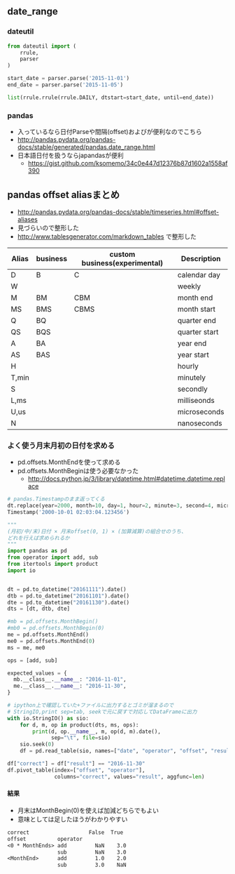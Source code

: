 ## date_range
### dateutil
```py3:datetime_range.py
from dateutil import (
    rrule,
    parser
)

start_date = parser.parse('2015-11-01')
end_date = parser.parse('2015-11-05')

list(rrule.rrule(rrule.DAILY, dtstart=start_date, until=end_date))
```

### pandas
- 入っているなら日付Parseや間隔(offset)およびが便利なのでこちら
- http://pandas.pydata.org/pandas-docs/stable/generated/pandas.date_range.html
- 日本語日付を扱うならjapandasが便利
    - https://gist.github.com/ksomemo/34c0e447d12376b87d1602a1558af390

## pandas offset aliasまとめ
- http://pandas.pydata.org/pandas-docs/stable/timeseries.html#offset-aliases
- 見づらいので整形した
- http://www.tablesgenerator.com/markdown_tables で整形した

| Alias | business | custom business(experimental) | Description   |
|-------|----------|-------------------------------|---------------|
| D     | B        | C                             | calendar day  |
| W     |          |                               | weekly        |
| M     | BM       | CBM                           | month end     |
| MS    | BMS      | CBMS                          | month start   |
| Q     | BQ       |                               | quarter end   |
| QS    | BQS      |                               | quarter start |
| A     | BA       |                               | year end      |
| AS    | BAS      |                               | year start    |
| H     |          |                               | hourly        |
| T,min |          |                               | minutely      |
| S     |          |                               | secondly      |
| L,ms  |          |                               | milliseonds   |
| U,us  |          |                               | microseconds  |
| N     |          |                               | nanoseconds   |

### よく使う月末月初の日付を求める
- pd.offsets.MonthEndを使って求める
- pd.offsets.MonthBeginは使う必要なかった
    - http://docs.python.jp/3/library/datetime.html#datetime.datetime.replace

```datetime_replace.py
# pandas.Timestampのまま返ってくる
dt.replace(year=2000, month=10, day=1, hour=2, minute=3, second=4, microsecond=123456)
Timestamp('2000-10-01 02:03:04.123456')
```

```pandas_offsets.py
"""
(月初/中/末)日付 × 月末offset(0, 1) × (加算減算)の組合せのうち、
どれを行えば求められるか
"""
import pandas as pd
from operator import add, sub
from itertools import product
import io


dt = pd.to_datetime("20161111").date()
dtb = pd.to_datetime("20161101").date()
dte = pd.to_datetime("20161130").date()
dts = [dt, dtb, dte]

#mb = pd.offsets.MonthBegin()
#mb0 = pd.offsets.MonthBegin(0)
me = pd.offsets.MonthEnd()
me0 = pd.offsets.MonthEnd(0)
ms = me, me0

ops = [add, sub]

expected_values = {
  mb.__class__.__name__: "2016-11-01",
  me.__class__.__name__: "2016-11-30",
}

# ipython上で確認していた+ファイルに出力するとゴミが溜まるので
# StringIO,print sep=tab, seekで元に戻すで対応してDataFrameに出力
with io.StringIO() as sio:
    for d, m, op in product(dts, ms, ops):
        print(d, op.__name__, m, op(d, m).date(),
              sep="\t", file=sio)
    sio.seek(0)
    df = pd.read_table(sio, names=["date", "operator", "offset", "result"])

df["correct"] = df["result"] == "2016-11-30"
df.pivot_table(index=["offset", "operator"],
               columns="correct", values="result", aggfunc=len)
```

#### 結果
- 月末はMonthBegin(0)を使えば加減どちらでもよい
- 意味としては足したほうがわかりやすい

```pandas_offsets_result.txt
correct                   False  True
offset          operator
<0 * MonthEnds> add         NaN    3.0
                sub         NaN    3.0
<MonthEnd>      add         1.0    2.0
                sub         3.0    NaN
```
